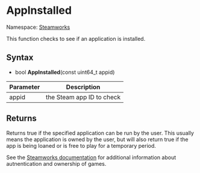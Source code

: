 # AppInstalled

Namespace: [Steamworks](Steamworks.md)

This function checks to see if an application is installed.

## Syntax

- bool **AppInstalled**(const uint64_t appid)

| Parameter | Description |
|---|---|
| appid | the Steam app ID to check |

## Returns

Returns true if the specified application can be run by the user. This usually means the application is owned by the user, but will also return true if the app is being loaned or is free to play for a temporary period.

See the [Steamworks documentation](https://partner.steamgames.com/doc/features/auth) for additional information about autnentication and ownership of games.
